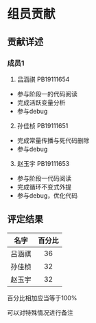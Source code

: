 # 组员贡献

## 贡献详述

### 成员1

1. 吕涵祺 PB19111654
- 参与阶段一的代码阅读
- 完成活跃变量分析
- 参与debug

2. 孙佳桢 PB19111651
- 完成常量传播与死代码删除
- 参与debug

3. 赵玉宇 PB19111653
- 参与阶段一代码阅读
- 完成循环不变式外提
- 参与debug，优化代码

## 评定结果

|名字|百分比|
|:-:|:-:|
|吕涵祺|36|
|孙佳桢|32|
|赵玉宇|32|

百分比相加应当等于100%

可以对特殊情况进行备注
